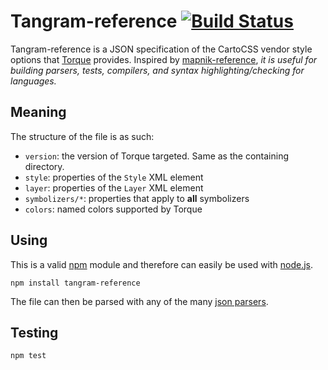 # Tangram-reference [![Build Status](https://travis-ci.org/CartoDB/tangram-reference.svg?branch=unsupported-properties)](https://travis-ci.org/CartoDB/tangram-reference)

Tangram-reference is a JSON specification of the CartoCSS vendor style options that [Torque](https://github.com/CartoDB/torque) provides. Inspired by [mapnik-reference](https://github.com/mapnik/mapnik-reference), *it is useful for building parsers, tests, compilers, and syntax highlighting/checking for languages.*

## Meaning

The structure of the file is as such:

* `version`: the version of Torque targeted. Same as the containing directory.
* `style`: properties of the `Style` XML element
* `layer`: properties of the `Layer` XML element
* `symbolizers/*`: properties that apply to **all** symbolizers
* `colors`: named colors supported by Torque

## Using

This is a valid [npm](http://npmjs.org/) module and therefore can easily be used with
[node.js](http://nodejs.org/).

    npm install tangram-reference

The file can then be parsed with any of the many [json parsers](http://www.json.org/).

## Testing

```
npm test
```
